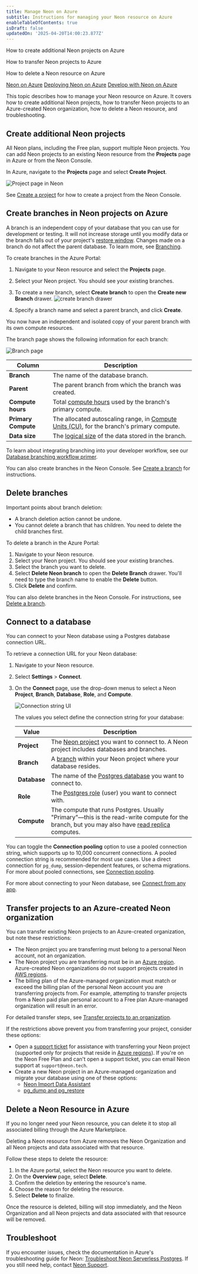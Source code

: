 ```yaml
---
title: Manage Neon on Azure
subtitle: Instructions for managing your Neon resource on Azure
enableTableOfContents: true
isDraft: false
updatedOn: '2025-04-20T14:00:23.877Z'
---
```


<PublicPreview/>

<InfoBlock>
<DocsList title="What you will learn:">
<p>How to create additional Neon projects on Azure</p>
<p>How to transfer Neon projects to Azure</p>
<p>How to delete a Neon resource on Azure</p>
</DocsList>

<DocsList title="Related resources" theme="docs">
  <a href="/docs/manage/azure">Neon on Azure</a>
  <a href="/docs/manage/azure-deploy">Deploying Neon on Azure</a>
  <a href="/docs/manage/azure-develop">Develop with Neon on Azure</a>
</DocsList>

</InfoBlock>

This topic describes how to manage your Neon resource on Azure. It covers how to create additional Neon projects, how to transfer Neon projects to an Azure-created Neon organization, how to delete a Neon resource, and troubleshooting.

## Create additional Neon projects

All Neon plans, including the Free plan, support multiple Neon projects. You can add Neon projects to an existing Neon resource from the **Projects** page in Azure or from the Neon Console.

In Azure, navigate to the **Projects** page and select **Create Project**.

![Project page in Neon](/docs/introduction/azure_project_form.png)

See [Create a project](/docs/manage/projects#create-a-project) for how to create a project from the Neon Console.

## Create branches in Neon projects on Azure

A branch is an independent copy of your database that you can use for development or testing. It will not increase storage until you modify data or the branch falls out of your project's [restore window](/docs/manage/projects#configure-your-restore-window). Changes made on a branch do not affect the parent database. To learn more, see [Branching](/docs/introduction/branching).

To create branches in the Azure Portal:

1. Navigate to your Neon resource and select the **Projects** page.
1. Select your Neon project. You should see your existing branches.
1. To create a new branch, select **Create branch** to open the **Create new Branch** drawer.
   ![create branch drawer](/docs/azure/azure_create_branch_drawer.png)

1. Specify a branch name and select a parent branch, and click **Create**.

You now have an independent and isolated copy of your parent branch with its own compute resources.

The branch page shows the following information for each branch:

![Branch page](/docs/azure/azure_branch_page.png)

| **Column**          | **Description**                                                                                                                       |
| ------------------- | ------------------------------------------------------------------------------------------------------------------------------------- |
| **Branch**          | The name of the database branch.                                                                                                      |
| **Parent**          | The parent branch from which the branch was created.                                                                                  |
| **Compute hours**   | Total [compute hours](/docs/reference/glossary#compute-hours) used by the branch's primary compute.                                   |
| **Primary Compute** | The allocated autoscaling range, in [Compute Units (CU)](/docs/reference/glossary#compute-unit-cu), for the branch's primary compute. |
| **Data size**       | The [logical size](/docs/reference/glossary#logical-data-size) of the data stored in the branch.                                      |

To learn about integrating branching into your developer workflow, see our [Database branching workflow primer](https://neon.tech/docs/get-started-with-neon/workflow-primer).

You can also create branches in the Neon Console. See [Create a branch](/docs/manage/branches#create-a-branch) for instructions.

## Delete branches

Important points about branch deletion:

- A branch deletion action cannot be undone.
- You cannot delete a branch that has children. You need to delete the child branches first.

To delete a branch in the Azure Portal:

1. Navigate to your Neon resource.
1. Select your Neon project. You should see your existing branches.
1. Select the branch you want to delete.
1. Select **Delete Neon branch** to open the **Delete Branch** drawer. You'll need to type the branch name to enable the **Delete** button.
1. Click **Delete** and confirm.

You can also delete branches in the Neon Console. For instructions, see [Delete a branch](/docs/manage/branches#delete-a-branch).

## Connect to a database

You can connect to your Neon database using a Postgres database connection URL.

To retrieve a connection URL for your Neon database:

1. Navigate to your Neon resource.
1. Select **Settings** > **Connect**.
1. On the **Connect** page, use the drop-down menus to select a Neon **Project**, **Branch**, **Database**, **Role**, and **Compute**.

   ![Connection string UI](/docs/azure/azure_connection_page.png)

   The values you select define the connection string for your database:

   | Value        | Description                                                                                                                                                                            |
   | ------------ | -------------------------------------------------------------------------------------------------------------------------------------------------------------------------------------- |
   | **Project**  | The [Neon project](/docs/reference/glossary#project) you want to connect to. A Neon project includes databases and branches.                                                           |
   | **Branch**   | A [branch](/docs/reference/glossary#branch) within your Neon project where your database resides.                                                                                      |
   | **Database** | The name of the [Postgres database](/docs/reference/glossary#database) you want to connect to.                                                                                         |
   | **Role**     | The [Postgres role](/docs/reference/glossary#postgres-role) (user) you want to connect with.                                                                                           |
   | **Compute**  | The compute that runs Postgres. Usually "Primary"—this is the read-write compute for the branch, but you may also have [read replica](/docs/reference/glossary#read-replica) computes. |

You can toggle the **Connection pooling** option to use a pooled connection string, which supports up to 10,000 concurrent connections. A pooled connection string is recommended for most use cases. Use a direct connection for `pg_dump`, session-dependent features, or schema migrations. For more about pooled connections, see [Connection pooling](docs/connect/connection-pooling).

For more about connecting to your Neon database, see [Connect from any app](/connect/connect-from-any-app).

## Transfer projects to an Azure-created Neon organization

You can transfer existing Neon projects to an Azure-created organization, but note these restrictions:

- The Neon project you are transferring must belong to a personal Neon account, not an organization.
- The Neon project you are transferring must be in an [Azure region](/docs/introduction/regions#azure-regions). Azure-created Neon organizations do not support projects created in [AWS regions](/docs/introduction/regions#aws-regions).
- The billing plan of the Azure-managed organization must match or exceed the billing plan of the personal Neon account you are transferring projects from. For example, attempting to transfer projects from a Neon paid plan personal account to a Free plan Azure-managed organization will result in an error.

For detailed transfer steps, see [Transfer projects to an organization](/docs/manage/orgs-project-transfer).

If the restrictions above prevent you from transferring your project, consider these options:

- Open a [support ticket](https://console.neon.tech/app/projects?modal=support) for assistance with transferring your Neon project (supported only for projects that reside in [Azure regions](/docs/introduction/regions#azure-regions)). If you're on the Neon Free Plan and can't open a support ticket, you can email Neon support at `support@neon.tech`.
- Create a new Neon project in an Azure-managed organization and migrate your database using one of these options:
  - [Neon Import Data Assistant](/docs/import/import-data-assistant)
  - [pg_dump and pg_restore](/docs/import/migrate-from-postgres#run-a-test-migration)

## Delete a Neon Resource in Azure

If you no longer need your Neon resource, you can delete it to stop all associated billing through the Azure Marketplace.

<Admonition type="important">
Deleting a Neon resource from Azure removes the Neon Organization and all Neon projects and data associated with that resource.
</Admonition>

Follow these steps to delete the resource:

1. In the Azure portal, select the Neon resource you want to delete.
2. On the **Overview** page, select **Delete**.
3. Confirm the deletion by entering the resource's name.
4. Choose the reason for deleting the resource.
5. Select **Delete** to finalize.

Once the resource is deleted, billing will stop immediately, and the Neon Organization and all Neon projects and data associated with that resource will be removed.

## Troubleshoot

If you encounter issues, check the documentation in Azure's troubleshooting guide for Neon: [Troubleshoot Neon Serverless Postgres](https://learn.microsoft.com/en-us/azure/partner-solutions/neon/troubleshoot). If you still need help, contact [Neon Support](/docs/introduction/support).
